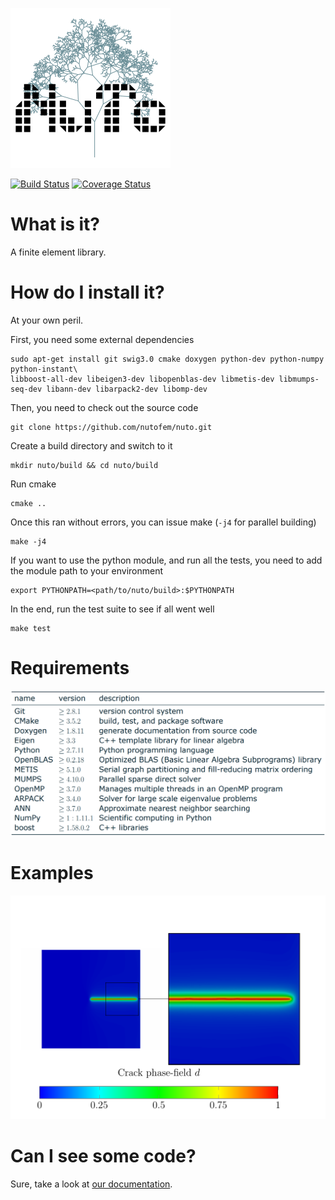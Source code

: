 ![alt text](doc/images/NuTo_logo.png "NuTo logo")

[![Build Status](https://travis-ci.org/nutofem/nuto.svg?branch=master)](https://travis-ci.org/nutofem/nuto)
[![Coverage Status](https://coveralls.io/repos/github/nutofem/nuto/badge.svg)](https://coveralls.io/github/nutofem/nuto)

What is it?
===========
A finite element library.

How do I install it?
====================
At your own peril.

First, you need some external dependencies

    sudo apt-get install git swig3.0 cmake doxygen python-dev python-numpy python-instant\
    libboost-all-dev libeigen3-dev libopenblas-dev libmetis-dev libmumps-seq-dev libann-dev libarpack2-dev libomp-dev

Then, you need to check out the source code

    git clone https://github.com/nutofem/nuto.git

Create a build directory and switch to it

    mkdir nuto/build && cd nuto/build

Run cmake

    cmake ..

Once this ran without errors, you can issue make (`-j4` for parallel building)

    make -j4

If you want to use the python module, and run all the tests, you need to add 
the module path to your environment

    export PYTHONPATH=<path/to/nuto/build>:$PYTHONPATH

In the end, run the test suite to see if all went well

    make test

Requirements
============

![alt text](doc/images/library_requirements.png "library requirements")

Examples
========

![alt text](doc/images/crack_phase_field.png "Crack phase-field for a single edge notched tension test")

Can I see some code?
====================

Sure, take a look at [our documentation](https://nutofem.github.io/nuto/).
